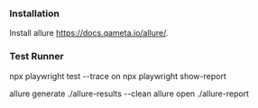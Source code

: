 ### Installation

Install allure https://docs.qameta.io/allure/.

### Test Runner

npx playwright test --trace on
npx playwright show-report

allure generate ./allure-results --clean
allure open ./allure-report
